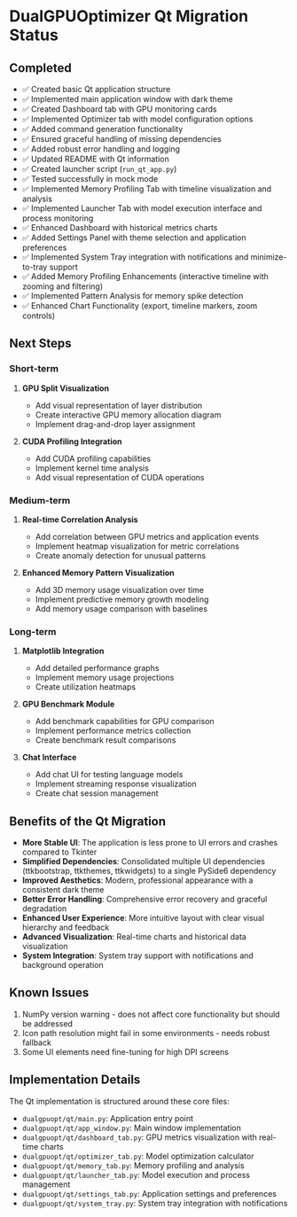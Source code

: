 # DualGPUOptimizer Qt Migration Status

## Completed

- ✅ Created basic Qt application structure
- ✅ Implemented main application window with dark theme
- ✅ Created Dashboard tab with GPU monitoring cards
- ✅ Implemented Optimizer tab with model configuration options
- ✅ Added command generation functionality
- ✅ Ensured graceful handling of missing dependencies
- ✅ Added robust error handling and logging
- ✅ Updated README with Qt information
- ✅ Created launcher script (`run_qt_app.py`)
- ✅ Tested successfully in mock mode
- ✅ Implemented Memory Profiling Tab with timeline visualization and analysis
- ✅ Implemented Launcher Tab with model execution interface and process monitoring
- ✅ Enhanced Dashboard with historical metrics charts
- ✅ Added Settings Panel with theme selection and application preferences
- ✅ Implemented System Tray integration with notifications and minimize-to-tray support
- ✅ Added Memory Profiling Enhancements (interactive timeline with zooming and filtering)
- ✅ Implemented Pattern Analysis for memory spike detection
- ✅ Enhanced Chart Functionality (export, timeline markers, zoom controls)

## Next Steps

### Short-term

1. **GPU Split Visualization**
   - Add visual representation of layer distribution
   - Create interactive GPU memory allocation diagram
   - Implement drag-and-drop layer assignment

2. **CUDA Profiling Integration**
   - Add CUDA profiling capabilities
   - Implement kernel time analysis
   - Add visual representation of CUDA operations

### Medium-term

1. **Real-time Correlation Analysis**
   - Add correlation between GPU metrics and application events
   - Implement heatmap visualization for metric correlations
   - Create anomaly detection for unusual patterns

2. **Enhanced Memory Pattern Visualization**
   - Add 3D memory usage visualization over time
   - Implement predictive memory growth modeling
   - Add memory usage comparison with baselines

### Long-term

1. **Matplotlib Integration**
   - Add detailed performance graphs
   - Implement memory usage projections
   - Create utilization heatmaps

2. **GPU Benchmark Module**
   - Add benchmark capabilities for GPU comparison
   - Implement performance metrics collection
   - Create benchmark result comparisons

3. **Chat Interface**
   - Add chat UI for testing language models
   - Implement streaming response visualization
   - Create chat session management

## Benefits of the Qt Migration

- **More Stable UI**: The application is less prone to UI errors and crashes compared to Tkinter
- **Simplified Dependencies**: Consolidated multiple UI dependencies (ttkbootstrap, ttkthemes, ttkwidgets) to a single PySide6 dependency
- **Improved Aesthetics**: Modern, professional appearance with a consistent dark theme
- **Better Error Handling**: Comprehensive error recovery and graceful degradation
- **Enhanced User Experience**: More intuitive layout with clear visual hierarchy and feedback
- **Advanced Visualization**: Real-time charts and historical data visualization
- **System Integration**: System tray support with notifications and background operation

## Known Issues

1. NumPy version warning - does not affect core functionality but should be addressed
2. Icon path resolution might fail in some environments - needs robust fallback
3. Some UI elements need fine-tuning for high DPI screens

## Implementation Details

The Qt implementation is structured around these core files:

- `dualgpuopt/qt/main.py`: Application entry point
- `dualgpuopt/qt/app_window.py`: Main window implementation
- `dualgpuopt/qt/dashboard_tab.py`: GPU metrics visualization with real-time charts
- `dualgpuopt/qt/optimizer_tab.py`: Model optimization calculator
- `dualgpuopt/qt/memory_tab.py`: Memory profiling and analysis
- `dualgpuopt/qt/launcher_tab.py`: Model execution and process management
- `dualgpuopt/qt/settings_tab.py`: Application settings and preferences
- `dualgpuopt/qt/system_tray.py`: System tray integration with notifications 